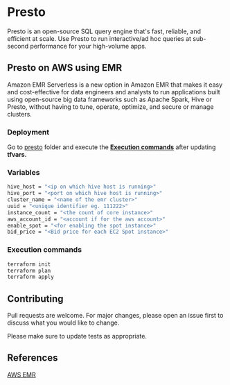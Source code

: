 # Presto

Presto is an open-source SQL query engine that's fast, reliable, and efficient at scale. Use Presto to run interactive/ad hoc queries at sub-second performance for your high-volume apps.

## Presto on AWS using EMR

Amazon EMR Serverless is a new option in Amazon EMR that makes it easy and cost-effective for data engineers and analysts to run applications built using open-source big data frameworks such as Apache Spark, Hive or Presto, without having to tune, operate, optimize, and secure or manage clusters.




### Deployment
Go to [presto](https://github.com/e6x-labs/e6-oss-community/tree/main/presto/aws/presto_emr/) folder and execute the [**Execution commands**](#execution-commands) after updating **tfvars.**

### Variables
```bash
hive_host = "<ip on which hive host is running>"
hive_port = "<port on which hive host is running>"
cluster_name = "<name of the emr cluster>"
uuid = "<unique identifier eg. 111222>"
instance_count = "<the count of core instance>"
aws_account_id = "<account if for the aws account>"
enable_spot = "<for enabling the spot instance>"
bid_price = "<Bid price for each EC2 Spot instance>"

```

### Execution commands
```bash
terraform init
terraform plan 
terraform apply
```

## Contributing

Pull requests are welcome. For major changes, please open an issue first
to discuss what you would like to change.

Please make sure to update tests as appropriate.

## References

[AWS EMR](https://aws.amazon.com/emr/)